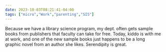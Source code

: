 ```yaml
---
date: 2023-10-03T08:21:41-04:00
tags: ["micro","Work","parenting","SIS"]
---
```

Because we have a library science program, my dept. often gets sample books from publishers that faculty can take for free. Today, kiddo is with me at work, and one of the new sample books just happens to be a long graphic novel from an author she likes. Serendipity is great.
